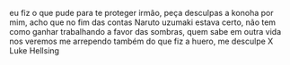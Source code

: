 eu fiz o que pude para te proteger irmão, peça desculpas a konoha por mim, acho que no fim das contas Naruto uzumaki estava certo, não tem como ganhar trabalhando a favor das sombras, quem sabe em outra vida nos veremos
me arrependo também do que fiz a huero, me desculpe
X Luke Hellsing
